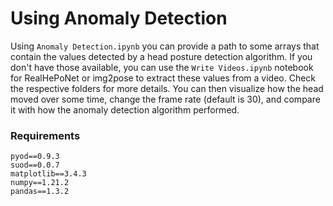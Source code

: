 # Using Anomaly Detection
Using `Anomaly Detection.ipynb` you can provide a path to some arrays that contain the values detected by a head posture detection algorithm. If you don't have those available, you can use the `Write Videos.ipynb` notebook for RealHePoNet or img2pose to extract these values from a video. Check the respective folders for more details.
You can then visualize how the head moved over some time, change the frame rate (default is 30), and compare it with how the anomaly detection algorithm performed. 

### Requirements

    pyod==0.9.3
    suod==0.0.7
    matplotlib==3.4.3
    numpy==1.21.2
    pandas==1.3.2
